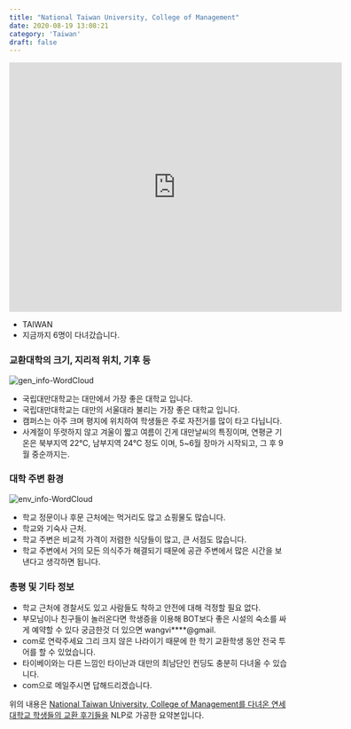```yaml
---
title: "National Taiwan University, College of Management"
date: 2020-08-19 13:08:21
category: 'Taiwan'
draft: false
---
```


<iframe
width="600"
height="450"
frameborder="0" style="border:0"
src="https://www.google.com/maps/embed/v1/place?key=AIzaSyC9e1AME-pVmWC4hBpFdu5S4dKzyepa3HQ&q=National+Taiwan+University,+College+of+Management&center=25.0140168,121.5381442&zoom=14" allowfullscreen>
</iframe>

* TAIWAN
* 지금까지 6명이 다녀갔습니다. 

### 교환대학의 크기, 지리적 위치, 기후 등

![gen_info-WordCloud](../univ_wordclouds_okt/gen_info/TW000005_gen_info_okt.png)

* 국립대만대학교는 대만에서 가장 좋은 대학교 입니다.
* 국립대만대학교는 대만의 서울대라 불리는 가장 좋은 대학교 입니다.
* 캠퍼스는 아주 크며 평지에 위치하여 학생들은 주로 자전거를 많이 타고 다닙니다.
* 사계절이 뚜렷하지 않고 겨울이 짧고 여름이 긴게 대만날씨의 특징이며, 연평균 기온은 북부지역 22℃, 남부지역 24℃ 정도 이며, 5~6월 장마가 시작되고, 그 후 9월 중순까지는.


### 대학 주변 환경

![env_info-WordCloud](../univ_wordclouds_okt/env_info/TW000005_env_info_okt.png)

* 학교 정문이나 후문 근처에는 먹거리도 많고 쇼핑물도 많습니다.
* 학교와 기숙사 근처.
* 학교 주변은 비교적 가격이 저렴한 식당들이 많고, 큰 서점도 많습니다.
* 학교 주변에서 거의 모든 의식주가 해결되기 때문에 공관 주변에서 많은 시간을 보낸다고 생각하면 됩니다.


### 총평 및 기타 정보 
* 학교 근처에 경찰서도 있고 사람들도 착하고 안전에 대해 걱정할 필요 없다.
* 부모님이나 친구들이 놀러온다면 학생증을 이용해 BOT보다 좋은 시설의 숙소를 싸게 예약할 수 있다 궁금한것 더 있으면 wangvi****@gmail.
* com로 연락주세요 그리 크지 않은 나라이기 때문에 한 학기 교환학생 동안 전국 투어를 할 수 있었습니다.
* 타이베이와는 다른 느낌인 타이난과 대만의 최남단인 컨딩도 충분히 다녀올 수 있습니다.
* com으로 메일주시면 답해드리겠습니다.


위의 내용은 [National Taiwan University, College of Management를 다녀온 연세대학교 학생들의 교환 후기들을](http://oia.yonsei.ac.kr/partner/expReport.asp?ucode=TW000005&bgbn=A) NLP로 가공한 요약본입니다. 
